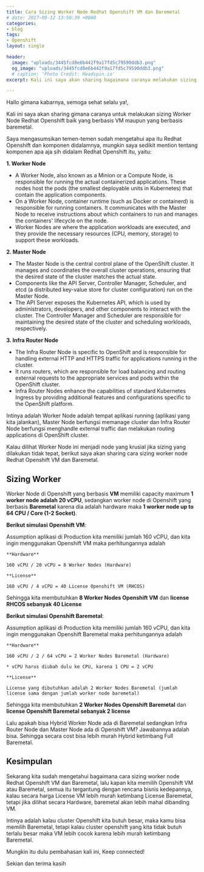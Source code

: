 ```yaml
---
title: Cara Sizing Worker Node Redhat Openshift VM dan Baremetal
# date: 2017-09-12 13:50:39 +0000
categories:
- blog
tags:
- Openshift
layout: single

header:
  image: "uploads/3445fcd8e6b442f9a17fd5c79590ddb3.png"
  og_image: "uploads/3445fcd8e6b442f9a17fd5c79590ddb3.png"
  # caption: 'Photo Credit: Headspin.io'
excerpt: Kali ini saya akan sharing bagaimana caranya melakukan sizing worker node Redhat Openshift VM dan Baremetal, serta simulasi perhitungannya.

---
```


Hallo gimana kabarnya, semoga sehat selalu ya!,

Kali ini saya akan sharing gimana caranya untuk melakukan sizing Worker Node Redhat Openshift baik yang berbasis VM maupun yang berbasis baremetal.

Saya mengasumsikan temen-temen sudah mengetahui apa itu Redhat Openshift dan komponen didalamnya, mungkin saya sedikit mention tentang komponen apa aja sih didalam Redhat Openshift itu, yaitu:

**1. Worker Node**

- A Worker Node, also known as a Minion or a Compute Node, is responsible for running the actual containerized applications. These nodes host the pods (the smallest deployable units in Kubernetes) that contain the application components.
- On a Worker Node, container runtime (such as Docker or containerd) is responsible for running containers. It communicates with the Master Node to receive instructions about which containers to run and manages the containers' lifecycle on the node.
- Worker Nodes are where the application workloads are executed, and they provide the necessary resources (CPU, memory, storage) to support these workloads.

**2. Master Node**

- The Master Node is the central control plane of the OpenShift cluster. It manages and coordinates the overall cluster operations, ensuring that the desired state of the cluster matches the actual state.
- Components like the API Server, Controller Manager, Scheduler, and etcd (a distributed key-value store for cluster configuration) run on the Master Node.
- The API Server exposes the Kubernetes API, which is used by administrators, developers, and other components to interact with the cluster. The Controller Manager and Scheduler are responsible for maintaining the desired state of the cluster and scheduling workloads, respectively.

**3. Infra Router Node**

- The Infra Router Node is specific to OpenShift and is responsible for handling external HTTP and HTTPS traffic for applications running in the cluster.
- It runs routers, which are responsible for load balancing and routing external requests to the appropriate services and pods within the OpenShift cluster.
- Infra Router Nodes enhance the capabilities of standard Kubernetes Ingress by providing additional features and configurations specific to the OpenShift platform.

Intinya adalah Worker Node adalah tempat aplikasi running (aplikasi yang kita jalankan), Master Node berfungsi memanage cluster dan Infra Router Node berfungsi menghandle external traffic dan melakukan routing applications di OpenShift cluster.

Kalau dilihat Worker Node ini menjadi node yang krusial jika sizing yang dilakukan tidak tepat, berikut saya akan sharing cara sizing worker node Redhat Openshift VM dan Baremetal.

## Sizing Worker

Worker Node di Openshift yang berbasis **VM** memiliki capacity maximum **1 worker node adalah 20 vCPU**, sedangkan worker node di Openshift yang berbasis **Baremetal** karena dia adalah hardware maka **1 worker node up to 64 CPU / Core (1-2 Socket)**.

**Berikut simulasi Openshift VM**:

Assumption aplikasi di Production kita memiliki jumlah 160 vCPU, dan kita ingin menggunakan Openshift VM maka perhitungannya adalah

```
**Hardware**

160 vCPU / 20 vCPU = 8 Worker Nodes (Hardware)

**License**

160 vCPU / 4 vCPU = 40 License Openshift VM (RHCOS)

```

Sehingga kita membutuhkan **8 Worker Nodes Openshift VM** dan **license RHCOS sebanyak 40 License**


**Berikut simulasi Openshift Baremetal**:

Assumption aplikasi di Production kita memiliki jumlah 160 vCPU, dan kita ingin menggunakan Openshift Baremetal maka perhitungannya adalah

```
**Hardware**

160 vCPU / 2 / 64 vCPU = 2 Worker Nodes Baremetal (Hardware)

* vCPU harus diubah dulu ke CPU, karena 1 CPU = 2 vCPU

**License**

License yang dibutuhkan adalah 2 Worker Nodes Baremetal (jumlah license sama dengan jumlah worker node baremetal)

```

Sehingga kita membutuhkan **2 Worker Nodes Openshift Baremetal** dan **license Openshift Baremetal sebanyak 2 license**

Lalu apakah bisa Hybrid Worker Node ada di Baremetal sedangkan Infra Router Node dan Master Node ada di Openshift VM? Jawabannya adalah bisa. Sehingga secara cost bisa lebih murah Hybrid ketimbang Full Baremetal.

## Kesimpulan

Sekarang kita sudah mengetahui bagaimana cara sizing worker node Redhat Openshift VM dan Baremetal, lalu kapan kita memilih Openshift VM atau Baremetal, semua itu tergantung dengan rencana bisnis kedepannya, kalau secara harga License VM lebih murah ketimbang License Baremetal, tetapi jika dilihat secara Hardware, baremetal akan lebih mahal dibanding VM.

Intinya adalah kalau cluster Openshift kita butuh besar, maka kamu bisa memilih Baremetal, tetapi kalau cluster openshift yang kita tidak butuh terlalu besar maka VM lebih cocok karena lebih murah ketimbang Baremetal.

Mungkin itu dulu pembahasan kali ini, Keep connected!

Sekian dan terima kasih
